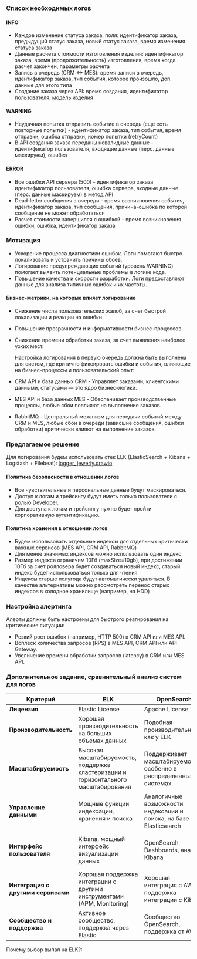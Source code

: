 ### Список необходимых логов

#### INFO

- Каждое изменение статуса заказа, поля: идентификатор заказа, предыдущий статус заказа, новый статус заказа, время изменения статуса заказа
- Данные расчета стоимости изготовления изделия: идентификатор заказа, время (продолжительность) изготовления, время когда расчет закончен, параметры расчета
- Запись в очередь (CRM <-> MES): время записи в очередь, идентификатор заказа, тип события, которое произошло, доп. данные для этого типа
- Создание заказа через API: время создания, идентификатор пользователя, модель изделия


#### WARNING
- Неудачная попытка отправить событие в очередь (еще есть повторные попытки) - идентификатор заказа, тип события, время отправки, ошибка отправки, номер попытки (retryCount)
- В API создания заказа переданы невалидные данные - идентификатор пользователя, входящие данные (перс. данные маскируем), ошибка


#### ERROR
- Все ошибки API сервера (500) - идентификатор заказа идентификатор пользователя, ошибка сервера, входные данные (перс. данные маскируем) в метод API
- Dead-letter сообщения в очереди - время возникновения события, идентификатор заказа, тип сообщения, причина-ошибка по которой сообщение не может обработаться
- Расчет стоимости завершился с ошибкой - время возникновения ошибки, ошибка, идентификатор заказа


### Мотивация
- Ускорение процесса диагностики ошибок. Логи помогают быстро локализовать и устранить причины сбоев.
- Логирование предупреждающих событий (уровень WARNING) помогает выявить потенциальные проблемы в логике кода.
- Повышение качества и скорости разработки. Логи предоставляют данные для анализа типичных ошибок и их частоты.

#### Бизнес-метрики, на которые влияет логирование
- Снижение числа пользовательских жалоб, за счет быстрой локализации и реакции на ошибки.
- Повышение прозрачности и информативности бизнес-процессов.
- Снижение времени обработки заказа, за счет выявления наиболее узких мест.

  Настройка логирования в первую очередь должна быть выполнена для систем, где критично фиксировать ошибки и события, влияющие на бизнес-процессы и пользовательский опыт:
- CRM API и база данных CRM - Управляет заказами, клиентскими данными, статусами — это ядро бизнес-логики.
- MES API и база данных MES - Обеспечивает производственные процессы, любые сбои повлияют на выполнение заказов.
- RabbitMQ - Центральный механизм для передачи событий между CRM и MES, любые сбои в очереди (зависшие сообщения, ошибки обработки) критически влияют на выполнение заказов.

### Предлагаемое решение
Для логирования будем использовать стек ELK (ElasticSearch + Kibana + Logstash + Filebeat): [logger_jewerly.drawio](logger_jewerly.drawio)

#### Политика безопасности в отношении логов
- Все чувствительные и персональные данные будут маскироваться.
- Доступ к логам и трейсингу будут иметь только пользователи с ролью Developer.
- Для доступа к логам и трейсингу нужно будет пройти корпоративную аутентификацию.

#### Политика хранения в отношении логов
- Будем использовать отдельные индексы для отдельных критически важных сервисов (MES API, CRM API, RabbitMQ)
- Для менее значимых индексов можно использовать один индекс
- Размер индекса ограничим 10Гб (maxSize=10gb), при достижении 10Гб за счет ролловера будет создаваться новый индекс, старый индекс будет использоваться только для чтения
- Индексы старше полугода будут автоматически удаляться. В качестве альтернативы можно рассмотреть перенос старых индексов в холодное хранилище (например, на HDD)

### Настройка алертинга
Алерты должны быть настроены для быстрого реагирования на критические ситуации:
- Резкий рост ошибок (например, HTTP 500) в CRM API или MES API.
- Всплеск количества запросов (RPS) в MES API, CRM API или API Gateway.
- Увеличение времени обработки запросов (latency) в CRM или MES API.

### Дополнительное задание, сравнительный анализ систем для логов 

| **Критерий**              | **ELK**                                | **OpenSearch**                       | **Splunk**                             |
|---------------------------|----------------------------------------|--------------------------------------|----------------------------------------|
| **Лицензия**               | Elastic License                        | Apache License 2.0                   | Проприетарная                          |
| **Производительность**     | Хорошая производительность на больших объемах данных | Подобная производительность как у ELK | Отличная производительность при очень больших объемах данных |
| **Масштабируемость**       | Высокая масштабируемость, поддержка кластеризации и горизонтального масштабирования | Поддерживает масштабируемость, особенно в распределенных системах | Высокая масштабируемость, но дорогостоящие инфраструктурные ресурсы |
| **Управление данными**     | Мощные функции индексации, хранения и поиска | Аналогичные возможности индексации и поиска, на базе Elasticsearch | Индексация и поиск логов, но с меньшей гибкостью настройки |
| **Интерфейс пользователя** | Kibana, мощный интерфейс визуализации данных | OpenSearch Dashboards, аналог Kibana | Простой интерфейс с большими возможностями для отчетности и визуализации |
| **Интеграция с другими сервисами** | Хорошая поддержка интеграции с другими инструментами (APM, Monitoring) | Хорошая интеграция с AWS, поддержка интеграции с Kibana | Множество интеграций с облачными сервисами и другими системами |
| **Сообщество и поддержка**  | Активное сообщество, поддержка через Elastic | Сообщество OpenSearch, поддержка от AWS | Платная поддержка, но с высоким качеством сервиса |

Почему выбор выпал на ELK?:
